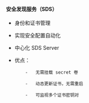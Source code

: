 #### 安全发现服务（SDS）



* 身份和证书管理
* 实现安全配置自动化
* 中心化 SDS Server
* 优点：

          -   无需挂载 secret 卷

          -   动态更新证书，无需重启

          -   可监视多个证书密钥对


